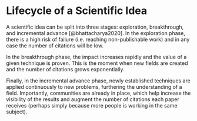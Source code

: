 # Lifecycle of a Scientific Idea

A scientific idea can be split into three stages: exploration, breakthrough, and incremental advance [@bhattacharya2020]. In the exploration phase, there is a high risk of failure (i.e. reaching non-publishable work) and in any case the number of citations will be low. 

In the breakthrough phase, the impact increases rapidly and the value of a given technique is proven. This is the moment when new fields are created and the number of citations grows exponentially. 

Finally, in the incremental advance phase, newly established techniques are applied continuously to new problems, furthering the understanding of a field. Importantly, communities are already in place, which help increase the visibility of the results and augment the number of citations each paper receives (perhaps simply because more people is working in the same subject).  